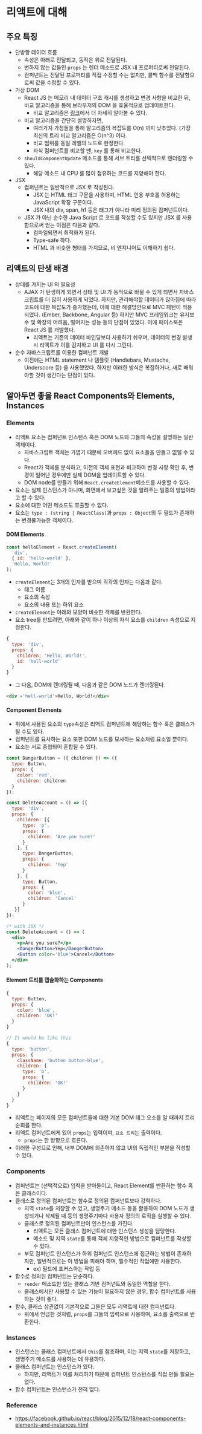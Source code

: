 # 리액트에 대해
## 주요 특징
- 단방향 데이터 흐름
  - 속성은 아래로 전달되고, 동작은 위로 전달된다.
  - 변하지 않는 값들인 `props` 는 렌더 메소드로 JSX 내 프로퍼티로써 전달된다.
  - 컴퍼넌트는 전달된 프로퍼티를 직접 수정할 수는 없지만, 콜백 함수를 전달함으로써 값을 수정할 수 있다.
- 가상 DOM
  - React JS 는 메모리 내 데이터 구조 캐시를 생성하고 변경 사항을 비교한 뒤, 비교 알고리즘을 통해 브라우저의 DOM 을 효율적으로 업데이트한다.
    - 비교 알고리즘은 [링크](https://facebook.github.io/react/docs/reconciliation.html#the-diffing-algorithm)에서 더 자세히 알아볼 수 있다.
  - 비교 알고리즘을 간단히 설명하자면,
    - 여러가지 가정들을 통해 알고리즘의 복잡도를 O(n) 까지 낮추었다. (가장 최신의 트리 비교 알고리즘은 O(n^3) 이다.
    - 비교 범위를 동일 레벨의 노드로 한정한다.
    - 자식 컴퍼넌트를 비교할 땐, `key` 를 통해 비교한다.
  - `shouldComponentUpdate` 메소드를 통해 서브 트리를 선택적으로 렌더링할 수 있다.
    - 해당 메소드 내 CPU 를 많이 점유하는 코드를 지양해야 한다.
- JSX
  - 컴퍼넌트는 일반적으로 JSX 로 작성된다.
    - JSX 는 HTML 태그 구문을 사용하며, HTML 인용 부호를 허용하는 JavaScript 확장 구문이다.
    - JSX 내의 div, span, h1 등은 태그가 아니라 미리 정의된 컴퍼넌트이다.
  - JSX 가 아닌 순수한 Java Script 로 코드를 작성할 수도 있지만 JSX 를 사용함으로써 얻는 이점은 다음과 같다.
    - 컴파일되면서 최적화가 된다.
    - Type-safe 하다.
    - HTML 과 비슷한 형태를 가지므로, 비 엔지니어도 이해하기 쉽다.

## 리액트의 탄생 배경
- 상태를 가지는 UI 의 필요성
  - AJAX 가 탄생하게 되면서 상태 및 UI 가 동적으로 바뀔 수 있게 되면서 자바스크립트를 더 많이 사용하게 되었다. 하지만, 관리해야할 데이터가 많아짐에 따라 코드에 대한 복잡도가 증가했는데, 이에 대한 해결방안으로 MVC 패턴이 적용되었다. (Ember, Backbone, Angular 등) 하지만 MVC 프레임워크는 유지보수 및 확장의 어려움, 떨어지는 성능 등의 단점이 있었다. 이에 페이스북은 React JS 를 개발했다.
    - 리액트는 기존의 데이터 바인딩보다 사용하기 쉬우며, 데이터의 변경 발생 시 리액트가 이를 감지하고 UI 를 다시 그린다.
- 순수 자바스크립트를 이용한 컴퍼넌트 개발
  - 이전에는 HTML statement 나 템플릿 (Handlebars, Mustache, Underscore 등) 을 사용했었다. 하지만 이러한 방식은 복잡하거나, 새로 배워야할 것이 생긴다는 단점이 있다.

## 알아두면 좋을 React Components와 Elements, Instances
### Elements
- 리액트 요소는 컴퍼넌트 인스턴스 혹은 DOM 노드와 그들의 속성을 설명하는 일반 객체이다.
  - 자바스크립트 객체는 가볍기 때문에 오버헤드 없이 요소들을 만들고 없앨 수 있다.
  - React가 객체를 분석하고, 이전의 객체 표현과 비교하여 변경 사항 확인 후, 변경이 일어난 경우에만 실제 DOM을 업데이트할 수 있다.
  - DOM node를 만들기 위해 `React.createElement`메소드를 사용할 수 있다.
- 요소는 실제 인스턴스가 아니며, 화면에서 보고싶은 것을 알려주는 일종의 방법이라고 할 수 있다.
- 요소에 대한 어떤 메소드도 호출할 수 없다.
- 요소는 `type : (string | ReactClass)`과 `props : Object`의 두 필드가 존재하는 변경불가능한 객체이다.

#### DOM Elements
```js
const helloElement = React.createElement(
  'div',
  { id: 'hello-world' },
  'Hello, World!'
);
```

- `createElement`는 3개의 인자를 받으며 각각의 인자는 다음과 같다.
  - 태그 이름
  - 요소의 속성
  - 요소의 내용 또는 하위 요소
- `createElement`는 아래와 모양이 비슷한 객체를 반환한다.
- 요소 tree를 만드려면, 아래와 같이 하나 이상의 자식 요소를 `children` 속성으로 지정한다.

```js
{
  type: 'div',
  props: {
    children: 'Hello, World!',
    id: 'hell-world'
  }
}
```

- 그 다음, DOM에 렌더링될 때, 다음과 같은 DOM 노드가 렌더링된다.

```html
<div ='hell-world'>Hello, World!</div>
```

#### Component Elements
- 위에서 사용된 요소의 `type`속성은 리액트 컴퍼넌트에 해당하는 함수 혹은 클래스가 될 수도 있다.
- 컴퍼넌트를 묘사하는 요소 또한 DOM 노드를 묘사하는 요소처럼 요소일 뿐이다.
- 요소는 서로 중첩되어 혼합될 수 있다.

```js
const DangerButton = ({ children }) => ({
  type: Button,
  props: {
    color: 'red',
    children: children
  }
});

const DeleteAccount = () => ({
  type: 'div',
  props: {
    children: [{
      type: 'p',
      props: {
        children: 'Are you sure?'
      }
    }, {
      type: DangerButton,
      props: {
        children: 'Yep'
      }
    }, {
      type: Button,
      props: {
        color: 'blue',
        children: 'Cancel'
      }
   }]
});
```
```jsx
/* with JSX */
const DeleteAccount = () => (
  <div>
    <p>Are you sure?</p>
    <DangerButton>Yep</DangerButton>
    <Button color='blue'>Cancel</Button>
  </div>
);
```

#### Element 트리를 캡슐화하는 Components
```js
{
  type: Button,
  props: {
    color: 'blue',
    children: 'OK!'
  }
}

// It would be like this
{
  type: 'button',
  props: {
    className: 'button button-blue',
    children: {
      type: 'b',
      props: {
        children: 'OK!'
      }
    }
  }
}
```
- 리액트는 페이지의 모든 컴퍼넌트들에 대한 기본 DOM 태그 요소를 알 때까지 트리 순회를 한다.
- 리액트 컴퍼넌트에게 있어 `props`는 입력이며, `요소 트리`는 출력이다.
  - `props`는 한 방향으로 흐른다.
- 이러한 구성으로 인해, 내부 DOM에 의존하지 않고 UI의 독립적인 부분을 작성할 수 있다.

### Components
- 컴퍼넌트는 (선택적으로) 입력을 받아들이고, React Element를 반환하는 함수 혹은 클래스이다.
- 클래스로 정의된 컴퍼넌트는 함수로 정의된 컴퍼넌트보다 강력하다.
  - 지역 `state`를 저장할 수 있고, 생명주기 메소드 등을 활용하여 DOM 노드가 생성되거나 삭제될 때 등의 생명주기마다 사용자 정의의 로직을 실행할 수 있다.
  - 클래스로 정의된 컴퍼넌트만이 인스턴스를 가진다.
    - 리액트는 모든 클래스 컴퍼넌트에 대한 인스턴스 생성을 담당한다.
    - 메소드 및 지역 `state`를 통해 객체 지향적인 방법으로 컴퍼넌트를 작성할 수 있다.
  - 부모 컴퍼넌트 인스턴스가 하위 컴퍼넌트 인스턴스에 접근하는 방법이 존재하지만, 일반적으로는 이 방법을 피해야 하며, 필수적인 작업에만 사용한다.
    - ex) 필드에 포커스하는 작업 등
- 함수로 정의된 컴퍼넌트는 단순하다.
  - `render` 메소드만 있는 클래스 기반 컴퍼넌트와 동일한 역할을 한다.
  - 클래스에서만 사용할 수 있는 기능이 필요하지 않은 경우, 함수 컴퍼넌트를 사용하는 것이 좋다.
- 함수, 클래스 상관없이 기본적으로 그들은 모두 리액트에 대한 컴퍼넌트다.
  - 위에서 언급한 것처럼, `props`를 그들의 입력으로 사용하며, 요소를 출력으로 반환한다.

### Instances
- 인스턴스는 클래스 컴퍼넌트에서 `this`를 참조하며, 이는 지역 `state`를 저장하고, 생명주기 메소드를 사용하는 데 유용하다.
- 클래스 컴퍼넌트는 인스턴스가 있다.
  - 하지만, 리액트가 이를 처리하기 때문에 컴퍼넌트 인스턴스를 직접 만들 필요는 없다.
- 함수 컴퍼넌트는 인스턴스가 전혀 없다.

### Reference
- https://facebook.github.io/react/blog/2015/12/18/react-components-elements-and-instances.html
